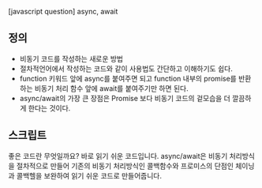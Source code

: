 [javascript question] async, await

## 정의

- 비동기 코드를 작성하는 새로운 방법
- 절차적언어에서 작성하는 코드와 같이 사용법도 간단하고 이해하기도 쉽다.
- function 키워드 앞에 async를 붙여주면 되고 function 내부의 promise를 반환하는 비동기 처리 함수 앞에 await를 붙여주기만 하면 된다.
- async/await의 가장 큰 장점은 Promise 보다 비동기 코드의 겉모습을 더 깔끔하게 한다는 것이다.

## 스크립트

좋은 코드란 무엇일까요? 바로 읽기 쉬운 코드입니다. async/await은 비동기 처리방식을 절차적으로 만들어 기존의 비동기 처리방식인 콜백함수와 프로미스의 단점인 체이닝과 콜백헬을 보완하여 읽기 쉬운 코드로 만들어줍니다.
